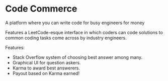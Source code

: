 # Code Commerce
A platform where you can write code for busy engineers for money

Features a LeetCode-esque interface in which coders can code solutions to common coding tasks come across by industry engineers.

Features:
* Stack Overflow system of choosing best answer among many.
* Graphical UI for question askers.
* Karma to award best answerers.
* Payout based on Karma earned! $$$$
